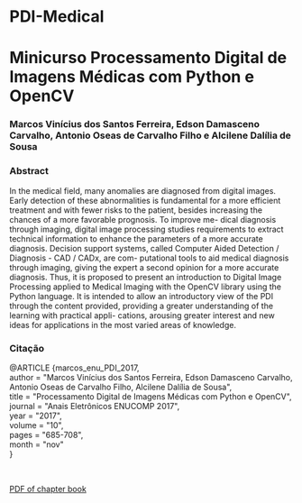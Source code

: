# PDI-Medical
# Minicurso Processamento Digital de Imagens Médicas com Python e OpenCV

### Marcos Vinícius dos Santos Ferreira, Edson Damasceno Carvalho, Antonio Oseas de Carvalho Filho e Alcilene Dalília de Sousa

### Abstract

<p>
In the medical field, many anomalies are diagnosed from digital images. Early detection
of these abnormalities is fundamental for a more efficient treatment and with fewer risks to
the patient, besides increasing the chances of a more favorable prognosis. To improve me-
dical diagnosis through imaging, digital image processing studies requirements to extract
technical information to enhance the parameters of a more accurate diagnosis. Decision
support systems, called Computer Aided Detection / Diagnosis - CAD / CADx, are com-
putational tools to aid medical diagnosis through imaging, giving the expert a second
opinion for a more accurate diagnosis. Thus, it is proposed to present an introduction
to Digital Image Processing applied to Medical Imaging with the OpenCV library using
the Python language. It is intended to allow an introductory view of the PDI through the
content provided, providing a greater understanding of the learning with practical appli-
cations, arousing greater interest and new ideas for applications in the most varied areas
of knowledge.  
</p>

### Citação 

@ARTICLE {marcos_enu_PDI_2017,<br>
author = "Marcos Vinícius dos Santos Ferreira, Edson Damasceno Carvalho, Antonio Oseas de Carvalho Filho, Alcilene Dalília de Sousa",<br>
title = "Processamento Digital de Imagens Médicas com Python e OpenCV",<br>
journal = "Anais Eletrônicos ENUCOMP 2017",<br>
year = "2017",<br>
volume = "10",<br>
pages = "685-708",<br>
month = "nov"<br>
}<br>

<br>

<a href="https://github.com/Marcos001/PDI-Medical/blob/master/cap%C3%ADtulo_PDI.pdf"> PDF of chapter book </a>
